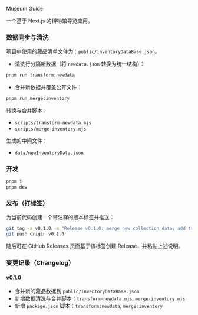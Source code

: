 Museum Guide

一个基于 Next.js 的博物馆导览应用。

### 数据同步与清洗

项目中使用的藏品清单文件为：`public/inventoryDataBase.json`。

- 清洗行分隔新数据（将 `newdata.json` 转换为统一结构）：

```bash
pnpm run transform:newdata
```

- 合并新数据并覆盖公开文件：

```bash
pnpm run merge:inventory
```

转换与合并脚本：
- `scripts/transform-newdata.mjs`
- `scripts/merge-inventory.mjs`

生成的中间文件：
- `data/newInventoryData.json`

### 开发

```bash
pnpm i
pnpm dev
```

### 发布（打标签）

为当前代码创建一个带注释的版本标签并推送：

```bash
git tag -a v0.1.0 -m "Release v0.1.0: merge new collection data; add transform/merge scripts"
git push origin v0.1.0
```

随后可在 GitHub Releases 页面基于该标签创建 Release，并粘贴上述说明。

### 变更记录（Changelog）

#### v0.1.0
- 合并新的藏品数据到 `public/inventoryDataBase.json`
- 新增数据清洗与合并脚本：`transform-newdata.mjs`, `merge-inventory.mjs`
- 新增 `package.json` 脚本：`transform:newdata`, `merge:inventory`


